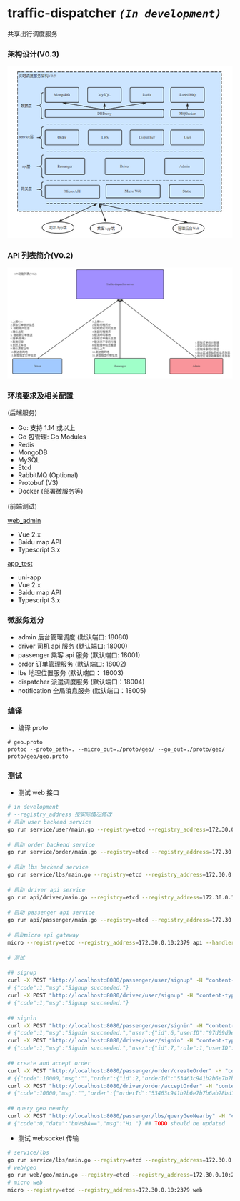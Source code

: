 # traffic-dispatcher _`(In development)`_

共享出行调度服务

### 架构设计(V0.3)

![archi_0.3.png](https://raw.githubusercontent.com/moxiaomomo/traffic-dispatcher/master/doc/archi/archi_0.3.png)

### API 列表简介(V0.2)

![api-design_0.2.png](https://raw.githubusercontent.com/moxiaomomo/traffic-dispatcher/master/doc/archi/api-design_0.2.png)

### 环境要求及相关配置

(后端服务)

- Go: 支持 1.14 或以上
- Go 包管理: Go Modules
- Redis
- MongoDB
- MySQL
- Etcd
- RabbitMQ (Optional)
- Protobuf (V3)
- Docker (部署微服务等)

(前端测试)

[web_admin](https://github.com/moxiaomomo/traffic-dispatcher-admin)

- Vue 2.x
- Baidu map API
- Typescript 3.x

[app_test](https://github.com/moxiaomomo/traffic-dispatcher-cli)

- uni-app
- Vue 2.x
- Baidu map API
- Typescript 3.x

### 微服务划分

- admin 后台管理调度 (默认端口: 18080)
- driver 司机 api 服务 (默认端口: 18000)
- passenger 乘客 api 服务 (默认端口: 18001)
- order 订单管理服务 (默认端口: 18002)
- lbs 地理位置服务 (默认端口： 18003)
- dispatcher 派遣调度服务 (默认端口：18004)
- notification 全局消息服务 (默认端口：18005)

### 编译

- 编译 proto

```shell
# geo.proto
protoc --proto_path=. --micro_out=./proto/geo/ --go_out=./proto/geo/ proto/geo/geo.proto
```

### 测试

- 测试 web 接口

```bash
# in development
# --registry_address 按实际情况修改
# 启动 user backend service
go run service/user/main.go --registry=etcd --registry_address=172.30.0.10:2379

# 启动 order backend service
go run service/order/main.go --registry=etcd --registry_address=172.30.0.10:2379

# 启动 lbs backend service
go run service/lbs/main.go --registry=etcd --registry_address=172.30.0.10:2379

# 启动 driver api service
go run api/driver/main.go --registry=etcd --registry_address=172.30.0.10:2379

# 启动 passenger api service
go run api/passenger/main.go --registry=etcd --registry_address=172.30.0.10:2379

# 启动micro api gateway
micro --registry=etcd --registry_address=172.30.0.10:2379 api --handler=api

# 测试

## signup
curl -X POST "http://localhost:8080/passenger/user/signup" -H "content-type:application/json" -d '{"role":0,"userName":"xiaomo","userPwd":"123456"}'
# {"code":1,"msg":"Signup succeeded."}
curl -X POST "http://localhost:8080/driver/user/signup" -H "content-type:application/json" -d '{"role":1,"userName":"xiaohua","userPwd":"123456"}'
# {"code":1,"msg":"Signup succeeded."}

## signin
curl -X POST "http://localhost:8080/passenger/user/signin" -H "content-type:application/json" -d '{"role":0,"userName":"xiaomo","userPwd":"123456"}'
# {"code":1,"msg":"Signin succeeded.","user":{"id":6,"userID":"97d09d9efec8df12cfd093a79599efff","userName":"xiaomo","userPwd":"123456","lastActive":18446744011573954816,"token":"a3170402fa50535a38fe1a63aff749335f47d8fa"}}
curl -X POST "http://localhost:8080/driver/user/signin" -H "content-type:application/json" -d '{"role":0,"userName":"xiaohua","userPwd":"123456"}'
# {"code":1,"msg":"Signin succeeded.","user":{"id":7,"role":1,"userID":"8c920cfdf46bdcc7744335e44684e594","userName":"xiaohua","userPwd":"123456","token":"c009573d73644d81e126668527ef05f65f47d8d8"}}

## create and accept order
curl -X POST "http://localhost:8080/passenger/order/createOrder" -H "content-type:application/json" -d '{"srcGeo":"[110,26]","destGeo":"[112,30]","passengerId":"97d09d9efec8df12cfd093a79599efff"}'
# {{"code":10000,"msg":"","order":{"id":2,"orderId":"53463c941b2b6e7b7b6ab28bd13b31ae","srcGeo":"[110,26]","destGeo":"[112,30]","createAt":1598544547,"passengerId":"97d09d9efec8df12cfd093a79599efff"}}
curl -X POST "http://localhost:8080/driver/order/acceptOrder" -H "content-type:application/json" -d '{"orderId":"53463c941b2b6e7b7b6ab28bd13b31ae","driverId":"8c920cfdf46bdcc7744335e44684e594"}'
# {"code":10000,"msg":"","order":{"orderId":"53463c941b2b6e7b7b6ab28bd13b31ae","acceptAt":1598544858,"driverId":"8c920cfdf46bdcc7744335e44684e594","status":1}}

## query geo nearby
curl -X POST "http://localhost:8080/passenger/lbs/queryGeoNearby" -H "content-type:application/json" -d '{"geo":{"lat":26,"lng":110},"role":1}'
# {"code":0,"data":"bnVsbA==","msg":"Hi "} ## TODO should be updated
```

- 测试 websocket 传输

```bash
# service/lbs
go run service/lbs/main.go --registry=etcd --registry_address=172.30.0.10:2379
# web/geo
go run web/geo/main.go --registry=etcd --registry_address=172.30.0.10:2379
# micro web
micro --registry=etcd --registry_address=172.30.0.10:2379 web
```
